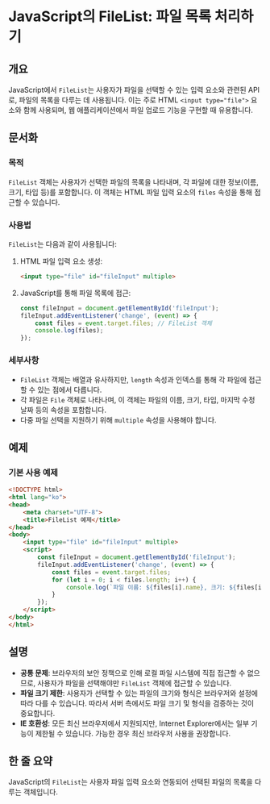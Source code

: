 <!--
Meta Description: # JavaScript의 FileList: 파일 목록 처리하기 ## 개요 JavaScript에서 `FileList`는 사용자가 파일을 선택할 수 있는 입력 요소와 관련된 API로, 파일의 목록을 다루는 데 사용됩니다. 이는 주로 HTML `<input type="fil...
Meta Keywords: filelist, files, html, fileinput, 파일의
-->

# JavaScript의 FileList: 파일 목록 처리하기

## 개요
JavaScript에서 `FileList`는 사용자가 파일을 선택할 수 있는 입력 요소와 관련된 API로, 파일의 목록을 다루는 데 사용됩니다. 이는 주로 HTML `<input type="file">` 요소와 함께 사용되며, 웹 애플리케이션에서 파일 업로드 기능을 구현할 때 유용합니다.

## 문서화

### 목적
`FileList` 객체는 사용자가 선택한 파일의 목록을 나타내며, 각 파일에 대한 정보(이름, 크기, 타입 등)를 포함합니다. 이 객체는 HTML 파일 입력 요소의 `files` 속성을 통해 접근할 수 있습니다.

### 사용법
`FileList`는 다음과 같이 사용됩니다:

1. HTML 파일 입력 요소 생성:
   ```html
   <input type="file" id="fileInput" multiple>
   ```

2. JavaScript를 통해 파일 목록에 접근:
   ```javascript
   const fileInput = document.getElementById('fileInput');
   fileInput.addEventListener('change', (event) => {
       const files = event.target.files; // FileList 객체
       console.log(files);
   });
   ```

### 세부사항
- `FileList` 객체는 배열과 유사하지만, `length` 속성과 인덱스를 통해 각 파일에 접근할 수 있는 점에서 다릅니다.
- 각 파일은 `File` 객체로 나타나며, 이 객체는 파일의 이름, 크기, 타입, 마지막 수정 날짜 등의 속성을 포함합니다.
- 다중 파일 선택을 지원하기 위해 `multiple` 속성을 사용해야 합니다.

## 예제

### 기본 사용 예제
```html
<!DOCTYPE html>
<html lang="ko">
<head>
    <meta charset="UTF-8">
    <title>FileList 예제</title>
</head>
<body>
    <input type="file" id="fileInput" multiple>
    <script>
        const fileInput = document.getElementById('fileInput');
        fileInput.addEventListener('change', (event) => {
            const files = event.target.files;
            for (let i = 0; i < files.length; i++) {
                console.log(`파일 이름: ${files[i].name}, 크기: ${files[i].size}바이트`);
            }
        });
    </script>
</body>
</html>
```

## 설명
- **공통 문제**: 브라우저의 보안 정책으로 인해 로컬 파일 시스템에 직접 접근할 수 없으므로, 사용자가 파일을 선택해야만 `FileList` 객체에 접근할 수 있습니다.
- **파일 크기 제한**: 사용자가 선택할 수 있는 파일의 크기와 형식은 브라우저와 설정에 따라 다를 수 있습니다. 따라서 서버 측에서도 파일 크기 및 형식을 검증하는 것이 중요합니다.
- **IE 호환성**: 모든 최신 브라우저에서 지원되지만, Internet Explorer에서는 일부 기능이 제한될 수 있습니다. 가능한 경우 최신 브라우저 사용을 권장합니다.

## 한 줄 요약
JavaScript의 `FileList`는 사용자 파일 입력 요소와 연동되어 선택된 파일의 목록을 다루는 객체입니다.